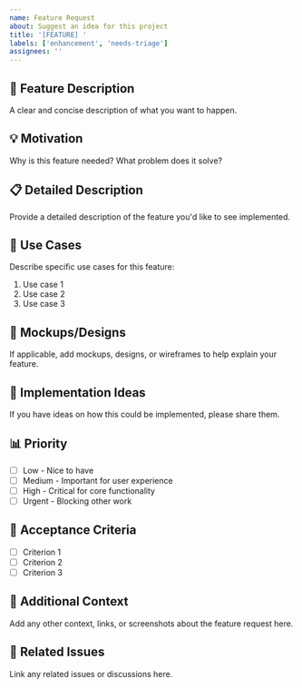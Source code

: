 ```yaml
---
name: Feature Request
about: Suggest an idea for this project
title: '[FEATURE] '
labels: ['enhancement', 'needs-triage']
assignees: ''
---
```


## 🚀 Feature Description
A clear and concise description of what you want to happen.

## 💡 Motivation
Why is this feature needed? What problem does it solve?

## 📋 Detailed Description
Provide a detailed description of the feature you'd like to see implemented.

## 🎯 Use Cases
Describe specific use cases for this feature:
1. Use case 1
2. Use case 2
3. Use case 3

## 🎨 Mockups/Designs
If applicable, add mockups, designs, or wireframes to help explain your feature.

## 🔧 Implementation Ideas
If you have ideas on how this could be implemented, please share them.

## 📊 Priority
- [ ] Low - Nice to have
- [ ] Medium - Important for user experience
- [ ] High - Critical for core functionality
- [ ] Urgent - Blocking other work

## 🎯 Acceptance Criteria
- [ ] Criterion 1
- [ ] Criterion 2
- [ ] Criterion 3

## 📝 Additional Context
Add any other context, links, or screenshots about the feature request here.

## 🔗 Related Issues
Link any related issues or discussions here.
